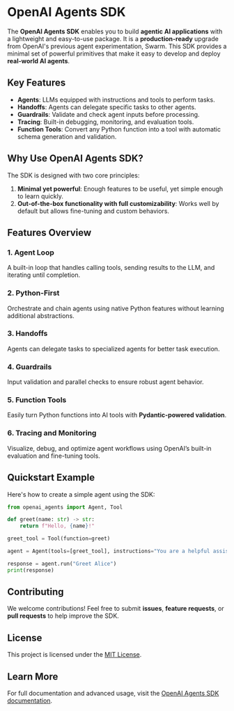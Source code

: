 # OpenAI Agents SDK

The **OpenAI Agents SDK** enables you to build **agentic AI applications** with a lightweight and easy-to-use package. It is a **production-ready** upgrade from OpenAI's previous agent experimentation, Swarm. This SDK provides a minimal set of powerful primitives that make it easy to develop and deploy **real-world AI agents**.

## Key Features

- **Agents**: LLMs equipped with instructions and tools to perform tasks.
- **Handoffs**: Agents can delegate specific tasks to other agents.
- **Guardrails**: Validate and check agent inputs before processing.
- **Tracing**: Built-in debugging, monitoring, and evaluation tools.
- **Function Tools**: Convert any Python function into a tool with automatic schema generation and validation.

## Why Use OpenAI Agents SDK?

The SDK is designed with two core principles:

1. **Minimal yet powerful**: Enough features to be useful, yet simple enough to learn quickly.
2. **Out-of-the-box functionality with full customizability**: Works well by default but allows fine-tuning and custom behaviors.

## Features Overview

### 1. Agent Loop
A built-in loop that handles calling tools, sending results to the LLM, and iterating until completion.

### 2. Python-First
Orchestrate and chain agents using native Python features without learning additional abstractions.

### 3. Handoffs
Agents can delegate tasks to specialized agents for better task execution.

### 4. Guardrails
Input validation and parallel checks to ensure robust agent behavior.

### 5. Function Tools
Easily turn Python functions into AI tools with **Pydantic-powered validation**.

### 6. Tracing and Monitoring
Visualize, debug, and optimize agent workflows using OpenAI’s built-in evaluation and fine-tuning tools.


## Quickstart Example

Here's how to create a simple agent using the SDK:

```python
from openai_agents import Agent, Tool

def greet(name: str) -> str:
    return f"Hello, {name}!"

greet_tool = Tool(function=greet)

agent = Agent(tools=[greet_tool], instructions="You are a helpful assistant.")

response = agent.run("Greet Alice")
print(response)
```

## Contributing
We welcome contributions! Feel free to submit **issues**, **feature requests**, or **pull requests** to help improve the SDK.

## License
This project is licensed under the [MIT License](LICENSE).

## Learn More
For full documentation and advanced usage, visit the [OpenAI Agents SDK documentation](https://platform.openai.com/docs/).
